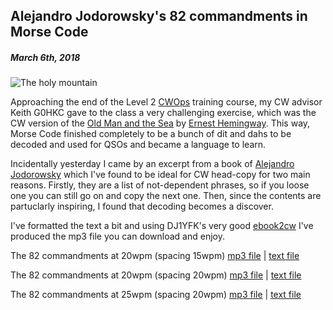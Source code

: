 ## Alejandro Jodorowsky's 82 commandments in Morse Code
##### March 6th, 2018

![The holy mountain](/IK0YUP/images/holy_mountain.jpg)

Approaching the end of the Level 2 [CWOps](https://www.cwops.org/) training course, my CW advisor Keith G0HKC gave to the class a very challenging exercise, which was the CW version of the [Old Man and the Sea](https://en.wikipedia.org/wiki/The_Old_Man_and_the_Sea) by [Ernest Hemingway](https://en.wikipedia.org/wiki/Ernest_Hemingway).  This way, Morse Code finished completely to be a bunch of dit and dahs to be decoded and used for QSOs and became a language to learn.  

Incidentally yesterday I came by an excerpt from a book of [Alejandro Jodorowsky](https://en.wikipedia.org/wiki/Alejandro_Jodorowsky) which I've found to be ideal for CW head-copy for two main reasons.  Firstly, they are a list of not-dependent phrases, so if you loose one you can still go on and copy the next one.  Then, since the contents are partuclarly inspiring, I found that decoding becomes a discover.

I've formatted the text a bit and using DJ1YFK's very good [ebook2cw](https://fkurz.net/ham/ebook2cw.html) I've produced the mp3 file you can download and enjoy.


The 82 commandments at 20wpm (spacing 15wpm) [mp3 file](82commandments_20-15.mp3) | [text file](82_commandments.txt)

The 82 commandments at 20wpm (spacing 20wpm) [mp3 file](82commandments_20-20.mp3) | [text file](82_commandments.txt)

The 82 commandments at 25wpm (spacing 20wpm) [mp3 file](82commandments_25-20.mp3) | [text file](82_commandments.txt)

